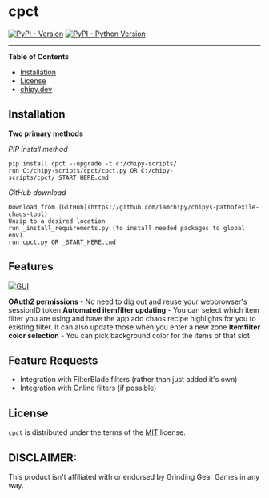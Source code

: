 # cpct

[![PyPI - Version](https://img.shields.io/pypi/v/cpct.svg)](https://pypi.org/project/cpct)
[![PyPI - Python Version](https://img.shields.io/pypi/pyversions/cpct.svg)](https://pypi.org/project/cpct)

-----

**Table of Contents**

- [Installation](#installation)
- [License](#license)
- [chipy.dev](https://chipy.dev)

## Installation
**Two primary methods**

*PIP install method*
```console
pip install cpct --upgrade -t c:/chipy-scripts/
run C:/chipy-scripts/cpct/cpct.py OR C:/chipy-scripts/cpct/_START_HERE.cmd
```
*GitHub download*
```console
Download from [GitHub](https://github.com/iamchipy/chipys-pathofexile-chaos-tool) 
Unzip to a desired location
run _install_requirements.py (to install needed packages to global env)
run cpct.py OR _START_HERE.cmd
```

## Features
[![GUI](https://chipy.dev/res/ctcp_gui.png)](#)

**OAuth2 permissions** - No need to dig out and reuse your webbrowser's sessionID token
**Automated itemfilter updating** - You can select which item filter you are using and have the app add chaos recipe highlights for you to existing filter. It can also update those when you enter a new zone 
**Itemfilter color selection** - You can pick background color for the items of that slot


## Feature Requests

- Integration with FilterBlade filters (rather than just added it's own)
- Integration with Online filters (if possible)

## License
`cpct` is distributed under the terms of the [MIT](https://spdx.org/licenses/MIT.html) license.

## DISCLAIMER:
This product isn't affiliated with or endorsed by Grinding Gear Games in any way.